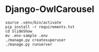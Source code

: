 # Django-OwlCarousel

```virtualenv .venv
source .venv/bin/activate
pip install -r requirements.txt
cd SlideShow
mv .env-sample .env
./manage.py createsuperuser
./manage.py runserver
